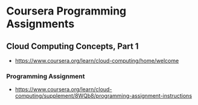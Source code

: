 # Coursera Programming Assignments

## Cloud Computing Concepts, Part 1
* https://www.coursera.org/learn/cloud-computing/home/welcome

### Programming Assignment
* https://www.coursera.org/learn/cloud-computing/supplement/8WQb8/programming-assignment-instructions 